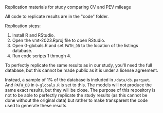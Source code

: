 Replication materials for study comparing CV and PEV mileage

All code to replicate results are in the "code" folder.

Replication steps:

1. Install R and RStudio.
2. Open the vmt-2023.Rproj file to open RStudio.
3. Open 0-globals.R and set `PATH_DB` to the location of the listings database.
4. Run code scripts 1 through 4.

To perfectly replicate the same results as in our study, you'll need the full database, but this cannot be made public as it is under a license agreement.

Instead, a sample of 1% of the database is included in `/data/db.parquet`. And `PATH_DB` in `0-globals.R` is set to this. The models will not produce the same exact results, but they will be close. The purpose of this repository is not to be able to perfectly replicate the study results (as this cannot be done without the original data) but rather to make transparent the code used to generate these results.

